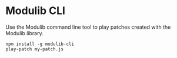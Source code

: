 # Modulib CLI

Use the Modulib command line tool to play patches created with the Modulib library.

```
npm install -g modulib-cli
play-patch my-patch.js
```
